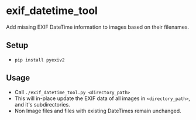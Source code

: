 # exif_datetime_tool
Add missing EXIF DateTime information to images based on their filenames.

## Setup
- `pip install pyexiv2`

## Usage
- Call `./exif_datetime_tool.py <directory_path>`
- This will in-place update the EXIF data of all images in `<directory_path>`,
  and it's subdirectories.
- Non Image files and files with existing DateTimes remain unchanged.
